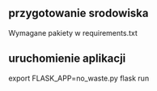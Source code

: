 ## przygotowanie srodowiska
Wymagane pakiety w requirements.txt

## uruchomienie aplikacji
export FLASK_APP=no_waste.py
flask run

